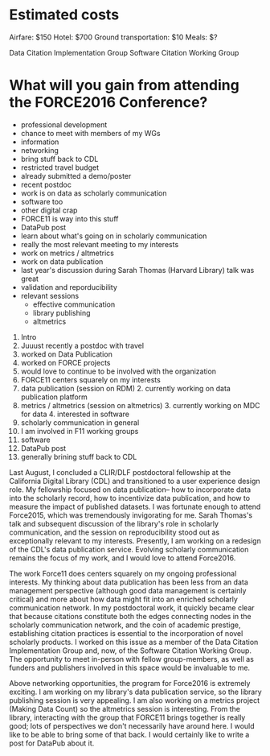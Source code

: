 # Estimated costs
Airfare: $150
Hotel: $700
Ground transportation: $10
Meals: $?

Data Citation Implementation Group
Software Citation Working Group


# What will you gain from attending the FORCE2016 Conference?



* professional development
* chance to meet with members of my WGs
* information
* networking
* bring stuff back to CDL
* restricted travel budget
* already submitted a demo/poster
* recent postdoc
* work is on data as scholarly communication
* software too
* other digital crap
* FORCE11 is way into this stuff
* DataPub post
* learn about what's going on in scholarly communication
* really the most relevant meeting to my interests
* work on metrics / altmetrics
* work on data publication
* last year's discussion during Sarah Thomas (Harvard Library) talk was great
* validation and reporducibility
* relevant sessions
  * effective communication
  * library publishing
  * altmetrics


1. Intro
  2. Juuust recently a postdoc with travel
  2. worked on Data Publication
  3. worked on FORCE projects
  4. would love to continue to be involved with the organization
1. FORCE11 centers squarely on my interests
  1. data publication (session on RDM)
    2. currently working on data publication platform
  2. metrics / altmetrics (session on altmetrics)
    3. currently working on MDC for data
    4. interested in software
  3. scholarly communication in general
2. I am involved in F11 working groups
  3. software
3. DataPub post
  4. generally brining stuff back to CDL


Last August, I concluded a CLIR/DLF postdoctoral fellowship at the California Digital Library (CDL) and transitioned to a user experience design role.
My fellowship focused on data publication– how to incorporate data into the scholarly record, how to incentivize data publication, and how to measure the impact of published datasets.
I was fortunate enough to attend Force2015, which was tremendously invigorating for me.
Sarah Thomas's talk and subsequent discussion of the library's role in scholarly communication, and the session on reproducibility stood out as exceptionally relevant to my interests.
Presently, I am working on a redesign of the CDL's data publication service.
Evolving scholarly communication remains the focus of my work, and I would love to attend Force2016.

The work Force11 does centers squarely on my ongoing professional interests.
My thinking about data publication has been less from an data management perspective (although good data management is certainly critical) and more about how data might fit into an enriched scholarly communication network.
In my postdoctoral work, it quickly became clear that because citations constitute both the edges connecting nodes in the scholarly communication network, and the coin of academic prestige, establishing citation practices is essential to the incorporation of novel scholarly products.
I worked on this issue as a member of the Data Citation Implementation Group and, now, of the Software Citation Working Group.
The opportunity to meet in-person with fellow group-members, as well as funders and publishers involved in this space would be invaluable to me.

Above networking opportunities, the program for Force2016 is extremely exciting.
I am working on my library's data publication service, so the library publishing session is very appealing.
I am also working on a metrics project (Making Data Count) so the altmetrics session is interesting.
From the library, interacting with the group that FORCE11 brings together is really good; lots of perspectives we don't necessarily have around here.
I would like to be able to bring some of that back.
I would certainly like to write a post for DataPub about it.
